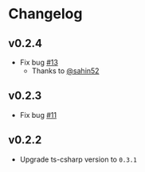 # Changelog

## v0.2.4

-   Fix bug [#13](https://github.com/Box-Of-Hats/vscode-ts-to-cs/issues/13)
    -   Thanks to [@sahin52](https://github.com/sahin52!)

## v0.2.3

-   Fix bug [#11](https://github.com/Box-Of-Hats/vscode-ts-to-cs/issues/11)

## v0.2.2

-   Upgrade ts-csharp version to `0.3.1`

